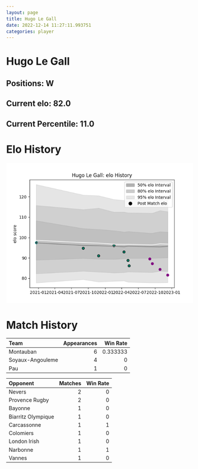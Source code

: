 ```yaml
---  
layout: page  
title: Hugo Le Gall  
date: 2022-12-14 11:27:11.993751  
categories: player  
---
```

# Hugo Le Gall

## Positions: W

## Current elo: 82.0

## Current Percentile: 11.0

# Elo History


![elo history](history_HugoLeGall.png)
# Match History


| Team             |   Appearances |   Win Rate |
|:-----------------|--------------:|-----------:|
| Montauban        |             6 |   0.333333 |
| Soyaux-Angouleme |             4 |   0        |
| Pau              |             1 |   0        |

| Opponent           |   Matches |   Win Rate |
|:-------------------|----------:|-----------:|
| Nevers             |         2 |          0 |
| Provence Rugby     |         2 |          0 |
| Bayonne            |         1 |          0 |
| Biarritz Olympique |         1 |          0 |
| Carcassonne        |         1 |          1 |
| Colomiers          |         1 |          0 |
| London Irish       |         1 |          0 |
| Narbonne           |         1 |          1 |
| Vannes             |         1 |          0 |